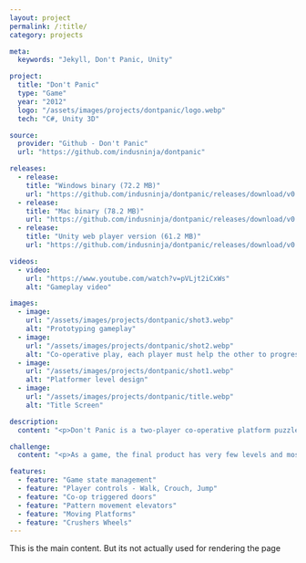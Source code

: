 ```yaml
---
layout: project
permalink: /:title/
category: projects

meta:
  keywords: "Jekyll, Don't Panic, Unity"

project:
  title: "Don't Panic"
  type: "Game"
  year: "2012"
  logo: "/assets/images/projects/dontpanic/logo.webp"
  tech: "C#, Unity 3D"

source:
  provider: "Github - Don't Panic"
  url: "https://github.com/indusninja/dontpanic"

releases:
  - release:
    title: "Windows binary (72.2 MB)"
    url: "https://github.com/indusninja/dontpanic/releases/download/v0.1/dontpanic_win.zip"
  - release:
    title: "Mac binary (78.2 MB)"
    url: "https://github.com/indusninja/dontpanic/releases/download/v0.1/dontpanic_mac.zip"
  - release:
    title: "Unity web player version (61.2 MB)"
    url: "https://github.com/indusninja/dontpanic/releases/download/v0.1/dontpanic_web.unity3d"

videos:
  - video:
    url: "https://www.youtube.com/watch?v=pVLjt2iCxWs"
    alt: "Gameplay video"

images:
  - image:
    url: "/assets/images/projects/dontpanic/shot3.webp"
    alt: "Prototyping gameplay"
  - image:
    url: "/assets/images/projects/dontpanic/shot2.webp"
    alt: "Co-operative play, each player must help the other to progress"
  - image:
    url: "/assets/images/projects/dontpanic/shot1.webp"
    alt: "Platformer level design"
  - image:
    url: "/assets/images/projects/dontpanic/title.webp"
    alt: "Title Screen"

description:
  content: "<p>Don't Panic is a two-player co-operative platform puzzle game, which was developed during the Nordic Game Jam 2012. Each player controls a robot in the game whose primary resource is electric energy, which is used for movement.</p><p>However, even staying idle saps some energy from the robots. So, effectively players have only a certain amount of time to finish each level. In order to mediate the effects of losing energy, players can pick up the radiant balls (energy cores) in the level. This ball recharges the robot holding it, but doesn't stop charging it past its maximum capacity either. This means prolonged exposure of the ball can destroy the robot.</p><p>Both players have to work together in order to overcome such challenges presented in the level to reach end of the level.</p>"

challenge:
  content: "<p>As a game, the final product has very few levels and most of them can get players stuck without any chance to reset. However, the team did run through developing a large amount ofpuzzle mechanics that can be combined into several permutations by level designers to build interesting levels. Hence, while we failed to create an engaging game, we were able to create a toolset for level designers.</p>"

features:
  - feature: "Game state management"
  - feature: "Player controls - Walk, Crouch, Jump"
  - feature: "Co-op triggered doors"
  - feature: "Pattern movement elevators"
  - feature: "Moving Platforms"
  - feature: "Crushers Wheels"
---
```

<p>This is the main content. But its not actually used for rendering the page</p>